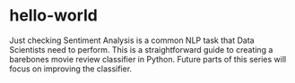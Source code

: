 # hello-world
Just checking
Sentiment Analysis is a common NLP task that Data Scientists need to perform. This is a straightforward guide to creating a barebones movie review classifier in Python. Future parts of this series will focus on improving the classifier.

